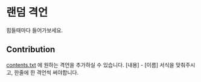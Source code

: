 # 랜덤 격언
힘들때마다 들어가보세요.

## Contribution

[contents.txt](contents.txt) 에 원하는 격언을 추가하실 수 있습니다.
[내용] - [이름] 서식을 맞춰주시고, 한줄에 한 격언씩 써야합니다.